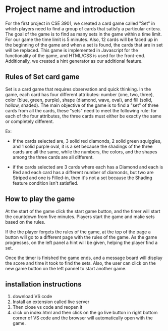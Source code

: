 # Project name and introduction
 For the first project in CSE 3901, we created a card game called "Set" in which players need to find a group of cards that satisfy a particular critera. The goal of the game is to find as many sets in the game within a time limit. For our game the time limit is 5 minutes. Also, 12 cards will be faced up in the beginning of the game and when a set is found, the cards that are in set will be replaced. This game is implemented in Javascript for the functionality of the game, and HTML/CSS is used for the front-end. Additionally, we created a hint generator as our additional feature.


## Rules of Set card game

Set is a card game that requires observation and quick thinking. 
In the game, each card has four different attributes: number (one, two, three), 
color (blue, green, purple), shape (diamond, wave, oval), and fill (solid, hollow, shaded). 
The main objective of the game is to find a "set" of three cards from all the cards,
these "sets" need to meet the following rule: for each of the four attributes, 
the three cards must either be exactly the same or completely different.

Ex:
  - If the cards selected are, 3 solid red diamonds, 2 solid green squiggles, and 1 solid purple oval, it is a set because the shadings of the three cards are all the same, while the numbers, the colors, and the shapes among the three cards are all different.

  - if the cards selected are 3 cards where each has a Diamond and each is Red and each card has a different number of diamonds, but two are Striped and one is Filled-in, then it's not a set because the Shading feature condition isn't satisfied.

## How to play the game

At the start of the game click the start game button, and the timer will start the countdown from five minutes.  Players start the game and make sets based on the rules.

If the the player forgets the rules of the game, at the top of the page a button will go to a different page with the rules of the game. As the game progresses, on the left panel a hint will be given, helping the player find a set.

Once the timer is finished the game ends, and a message board will display the score and time it took to find the sets. Also, the user can click on the new game button on the left pannel to start another game.



## installation instructions
1. download VS code
2. Install an extension called live server
3. Then close vs code and reopen it
4. click on index.html and then click on the go live button in right bottom corner of VS code and the browser will automatically open with the game.




	
	




